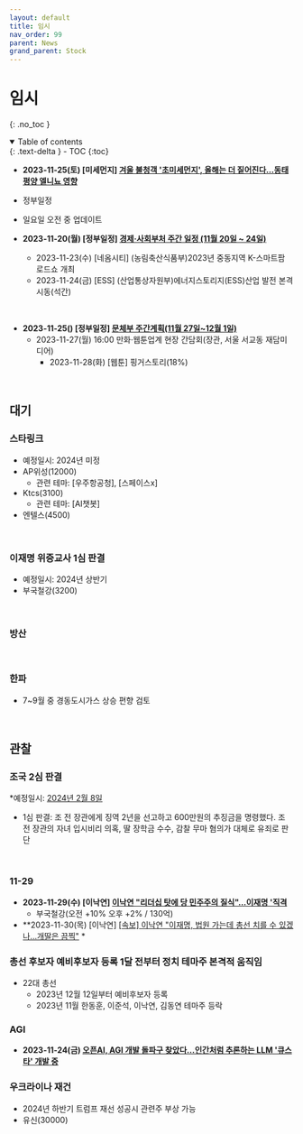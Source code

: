 ```yaml
---
layout: default
title: 임시
nav_order: 99
parent: News
grand_parent: Stock
---
```


# 임시
{: .no_toc }

<details open markdown="block">
  <summary>
    Table of contents
  </summary>
  {: .text-delta }
- TOC
{:toc}
</details>
<!------------------------------------ STEP ------------------------------------>

* **2023-11-25(토) [미세먼지] [겨울 불청객 '초미세먼지', 올해는 더 짙어진다…동태평양 엘니뇨 영향](https://www.etoday.co.kr/news/view/2305482)**


* 정부일정
* 일요일 오전 중 업데이트

* **2023-11-20(월) [정부일정] [경제·사회부처 주간 일정 (11월 20일 ~ 24일)](https://www.etoday.co.kr/news/view/2303758)**
    * 2023-11-23(수) [네옴시티] (농림축산식품부)2023년 중동지역 K-스마트팜 로드쇼 개최
    * 2023-11-24(금) [ESS] (산업통상자원부)에너지스토리지(ESS)산업 발전 본격 시동(석간)

<br>

* **2023-11-25() [정부일정] [문체부 주간계획(11월 27일~12월 1일)](https://www.edaily.co.kr/news/read?newsId=01207046635809328&mediaCodeNo=257)**
    * 2023-11-27(월) 16:00 만화·웹툰업계 현장 간담회(장관, 서울 서교동 재담미디어) 
        * 2023-11-28(화) [웹툰] 핑거스토리(18%)

<br>

## 대기

### 스타링크
* 예정일시: 2024년 미정
* AP위성(12000)
    * 관련 테마: [우주항공청], [스페이스x] 
* Ktcs(3100)
    * 관련 테마: [AI챗봇]
* 엔텔스(4500)

<br>


### 이재명 위증교사 1심 판결
* 예정일시: 2024년 상반기
* 부국철강(3200)

<br>


### 방산

<br>

### 한파

* 7~9월 중 경동도시가스 상승 편향 검토

<br>


## 관찰

### 조국 2심 판결
*예정일시: [2024년 2월 8일](https://www.chosun.com/national/court_law/2023/11/21/UURQ5I426BHFLLDQKYDYNAUYBI/)
* 1심 판결: 조 전 장관에게 징역 2년을 선고하고 600만원의 추징금을 명령했다. 조 전 장관의 자녀 입시비리 의혹, 딸 장학금 수수, 감찰 무마 혐의가 대체로 유죄로 판단

<br>

### 11-29

* **2023-11-29(수) [이낙연] [이낙연 "리더십 탓에 당 민주주의 질식"…이재명 '직격](https://news.tvchosun.com/site/data/html_dir/2023/11/28/2023112890148.html)**
    * 부국철강(오전 +10% 오후 +2% / 130억) 
* **2023-11-30(목) [이낙연] [[속보] 이낙연 "이재명, 법원 가는데 총선 치를 수 있겠나…개딸은 끔찍"](https://n.news.naver.com/article/088/0000848932?ntype=RANKING)
    * 

### 총선 후보자 예비후보자 등록 1달 전부터 정치 테마주 본격적 움직임
* 22대 총선
    * 2023년 12월 12일부터 예비후보자 등록
    * 2023년 11월 한동훈, 이준석, 이낙연, 김동연 테마주 등락

### AGI

* **2023-11-24(금) [오픈AI, AGI 개발 돌파구 찾았다...인간처럼 추론하는 LLM '큐스타' 개발 중](https://www.aitimes.com/news/articleView.html?idxno=155433)**

### 우크라이나 재건

* 2024년 하반기 트럼프 재선 성공시 관련주 부상 가능
* 유신(30000)
